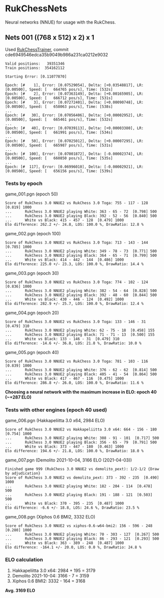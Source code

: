 # RukChessNets
Neural networks (NNUE) for usage with the RukChess.

## Nets 001 ((768 x 512) x 2) x 1
Used [RukChessTrainer](https://github.com/Ilya-Ruk/RukChessTrainer), commit cde6949546edca35b9049b986a231ca0212e9032

    Valid positions:   39351346
    Train positions:  354162112

    Starting Error: [0.11077870]

    Epoch: [#    1], Error: [0.07529054], Delta: [+0.03548817], LR: [0.00500], Speed: [   664765 pos/s], Time: [532s]
    Epoch: [#    2], Error: [0.07363149], Delta: [+0.00165905], LR: [0.00500], Speed: [   666712 pos/s], Time: [531s]
    Epoch: [#    3], Error: [0.07272401], Delta: [+0.00090748], LR: [0.00500], Speed: [   658063 pos/s], Time: [538s]
    ...
    Epoch: [#   30], Error: [0.07056406], Delta: [+0.00002952], LR: [0.00500], Speed: [   665461 pos/s], Time: [532s]
    ...
    Epoch: [#   40], Error: [0.07039113], Delta: [+0.00003380], LR: [0.00500], Speed: [   661991 pos/s], Time: [534s]
    ...
    Epoch: [#   50], Error: [0.07025012], Delta: [+0.00007295], LR: [0.00500], Speed: [   665987 pos/s], Time: [531s]
    ...
    Epoch: [#  100], Error: [0.07001872], Delta: [-0.00002374], LR: [0.00500], Speed: [   660850 pos/s], Time: [535s]
    ...
    Epoch: [#  117], Error: [0.06996010], Delta: [-0.00002921], LR: [0.00500], Speed: [   656156 pos/s], Time: [539s]

### Tests by epoch

game_001.pgn (epoch 50)

    Score of RukChess 3.0 NNUE2 vs RukChess 3.0 Toga: 755 - 117 - 128  [0.819] 1000
    ...      RukChess 3.0 NNUE2 playing White: 363 - 65 - 72  [0.798] 500
    ...      RukChess 3.0 NNUE2 playing Black: 392 - 52 - 56  [0.840] 500
    ...      White vs Black: 415 - 457 - 128  [0.479] 1000
    Elo difference: 262.2 +/- 24.8, LOS: 100.0 %, DrawRatio: 12.8 %

game_002.pgn (epoch 100)

    Score of RukChess 3.0 NNUE2 vs RukChess 3.0 Toga: 713 - 143 - 144  [0.785] 1000
    ...      RukChess 3.0 NNUE2 playing White: 349 - 78 - 73  [0.771] 500
    ...      RukChess 3.0 NNUE2 playing Black: 364 - 65 - 71  [0.799] 500
    ...      White vs Black: 414 - 442 - 144  [0.486] 1000
    Elo difference: 225.0 +/- 23.3, LOS: 100.0 %, DrawRatio: 14.4 %

game_003.pgn (epoch 30)

    Score of RukChess 3.0 NNUE2 vs RukChess 3.0 Toga: 774 - 102 - 124  [0.836] 1000
    ...      RukChess 3.0 NNUE2 playing White: 382 - 54 - 64  [0.828] 500
    ...      RukChess 3.0 NNUE2 playing Black: 392 - 48 - 60  [0.844] 500
    ...      White vs Black: 430 - 446 - 124  [0.492] 1000
    Elo difference: 282.9 +/- 25.7, LOS: 100.0 %, DrawRatio: 12.4 %

game_004.pgn (epoch 20)

    Score of RukChess 3.0 NNUE2 vs RukChess 3.0 Toga: 133 - 146 - 31  [0.479] 310
    ...      RukChess 3.0 NNUE2 playing White: 62 - 75 - 18  [0.458] 155
    ...      RukChess 3.0 NNUE2 playing Black: 71 - 71 - 13  [0.500] 155
    ...      White vs Black: 133 - 146 - 31  [0.479] 310
    Elo difference: -14.6 +/- 36.8, LOS: 21.8 %, DrawRatio: 10.0 %

game_005.pgn (epoch 40)

    Score of RukChess 3.0 NNUE2 vs RukChess 3.0 Toga: 781 - 103 - 116  [0.839] 1000
    ...      RukChess 3.0 NNUE2 playing White: 376 - 62 - 62  [0.814] 500
    ...      RukChess 3.0 NNUE2 playing Black: 405 - 41 - 54  [0.864] 500
    ...      White vs Black: 417 - 467 - 116  [0.475] 1000
    Elo difference: 286.8 +/- 26.0, LOS: 100.0 %, DrawRatio: 11.6 %

**Choosing a neural network with the maximum increase in ELO: epoch 40 (~+287 ELO)**

### Tests with other engines (epoch 40 used)

game_006.pgn (Hakkapeliitta 3.0 x64, 2984 ELO)

    Score of RukChess 3.0 NNUE2 vs Hakkapeliitta 3.0 x64: 664 - 156 - 180  [0.754] 1000
    ...      RukChess 3.0 NNUE2 playing White: 308 - 91 - 101  [0.717] 500
    ...      RukChess 3.0 NNUE2 playing Black: 356 - 65 - 79  [0.791] 500
    ...      White vs Black: 373 - 447 - 180  [0.463] 1000
    Elo difference: 194.6 +/- 21.8, LOS: 100.0 %, DrawRatio: 18.0 %

game_007.pgn (Demolito 2021-10-04, 3166 ELO (2021-04-03))

    Finished game 999 (RukChess 3.0 NNUE2 vs demolito_pext): 1/2-1/2 {Draw by adjudication}
    Score of RukChess 3.0 NNUE2 vs demolito_pext: 373 - 392 - 235  [0.490] 1000
    ...      RukChess 3.0 NNUE2 playing White: 182 - 204 - 114  [0.478] 500
    ...      RukChess 3.0 NNUE2 playing Black: 191 - 188 - 121  [0.503] 500
    ...      White vs Black: 370 - 395 - 235  [0.487] 1000
    Elo difference: -6.6 +/- 18.8, LOS: 24.6 %, DrawRatio: 23.5 %

game_008.pgn (Xiphos 0.6 BMI2, 3332 ELO)

    Score of RukChess 3.0 NNUE2 vs xiphos-0.6-w64-bmi2: 156 - 596 - 248  [0.280] 1000
    ...      RukChess 3.0 NNUE2 playing White: 70 - 303 - 127  [0.267] 500
    ...      RukChess 3.0 NNUE2 playing Black: 86 - 293 - 121  [0.293] 500
    ...      White vs Black: 363 - 389 - 248  [0.487] 1000
    Elo difference: -164.1 +/- 20.0, LOS: 0.0 %, DrawRatio: 24.8 %

### ELO calculation

1. Hakkapeliitta 3.0 x64: 2984 + 195 = 3179
2. Demolito 2021-10-04:   3166 -   7 = 3159
3. Xiphos 0.6 BMI2:       3332 - 164 = 3168

**Avg. 3169 ELO**
